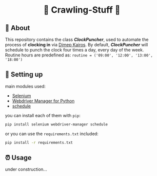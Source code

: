 
<h1 align="center">🤖 Crawling-Stuff 🤖</h1>

## 📜 About

This repository contains the class **_ClockPuncher_**, used to automate the process of **clocking in** via [Dimep Kairos](https://www.dimepkairos.com.br/).
By default, **_ClockPuncher_** will schedule to punch the clock four times a day, every day of the week.
Routine hours are predefined as: `routine = ('09:00', '12:00', '13:00', '18:00')`

## 🚀 Setting up

main modules used:
- [Selenium](https://www.selenium.dev)
- [Webdriver Manager for Python](https://pypi.org/project/webdriver-manager/)
- [schedule](https://schedule.readthedocs.io/en/stable/)

you can install each of them with `pip`:
```bash
pip install selenium webdriver-manager schedule
```

or you can use the `requirements.txt` included:
```bash
pip install -r requirements.txt
```

## ⏰ Usage
under construction...
